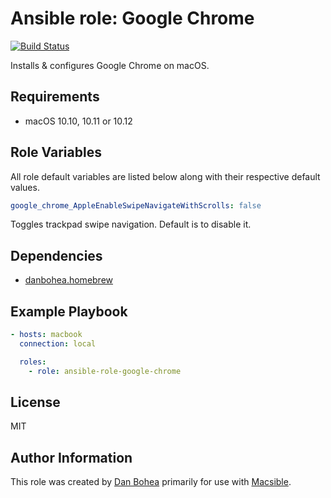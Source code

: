 # Ansible role: Google Chrome

[![Build Status](https://travis-ci.org/danbohea/ansible-role-google-chrome.svg?branch=master)](https://travis-ci.org/danbohea/ansible-role-google-chrome)

Installs & configures Google Chrome on macOS.


## Requirements

- macOS 10.10, 10.11 or 10.12


## Role Variables

All role default variables are listed below along with their respective default values.

```yaml
google_chrome_AppleEnableSwipeNavigateWithScrolls: false
```

Toggles trackpad swipe navigation. Default is to disable it.


## Dependencies

- [danbohea.homebrew](https://galaxy.ansible.com/danbohea/homebrew)


## Example Playbook

```yaml
- hosts: macbook
  connection: local

  roles:
    - role: ansible-role-google-chrome
```

## License

MIT


## Author Information

This role was created by [Dan Bohea](http://bohea.co.uk) primarily for use with [Macsible](https://github.com/macsible/macsible).
